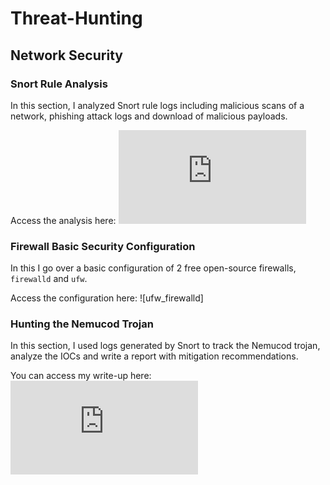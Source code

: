 # Threat-Hunting

## Network Security


### Snort Rule Analysis

In this section, I analyzed Snort rule logs including malicious scans of a network, phishing attack logs and download of malicious payloads.

Access the analysis here:
![Snort Rule Analysis](https://github.com/Sk3llington/Threat-Hunting/blob/main/Snort_Rules_Analysis.md)


### Firewall Basic Security Configuration

In this I go over a basic configuration of 2 free open-source firewalls, `firewalld` and `ufw`.

Access the configuration here:
![ufw_firewalld]

### Hunting the Nemucod Trojan

In this section, I used logs generated by Snort to track the Nemucod trojan, analyze the IOCs and write a report with mitigation recommendations.

You can access my write-up here:
![Nemucod Trojan Hunt](https://github.com/Sk3llington/Threat-Hunting/blob/main/Hunting_The_Nemucod_Trojan.md)
